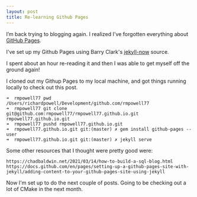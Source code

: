 ```yaml
---
layout: post
title: Re-learning Github Pages
---
```


I’m back trying to blogging again.  I realized I've forgotten everything about [GitHub Pages](https://pages.github.com).   

I've set up my Github Pages using Barry Clark's [jekyll-now](https://github.com/barryclark/jekyll-now) source.

I spent about an hour re-reading it and then I was able to get myself off the ground again!

I cloned out my Githup Pages to my local machine, and got things running locally to check out this post.

```
➜  rmpowell77 pwd
/Users/richardpowell/Development/github.com/rmpowell77
➜  rmpowell77 git clone git@github.com:rmpowell77/rmpowell77.github.io.git rmpowell77.github.io.git
➜  rmpowell77 pushd rmpowell77.github.io.git
➜  rmpowell77.github.io.git git:(master) ✗ gem install github-pages --user
➜  rmpowell77.github.io.git git:(master) ✗ jekyll serve
```



Some other resources that I thought were pretty good were: 

	https://chadbaldwin.net/2021/03/14/how-to-build-a-sql-blog.html
	https://docs.github.com/en/pages/setting-up-a-github-pages-site-with-jekyll/adding-content-to-your-github-pages-site-using-jekyll


Now I'm set up to do the next couple of posts.  Going to be checking out a lot of CMake in the next month.


